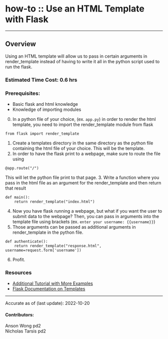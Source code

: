 # how-to :: Use an HTML Template with Flask
---
## Overview
Using an HTML template will allow us to pass in certain arguments in render_template
instead of having to write it all in the python script used to run the flask.

### Estimated Time Cost: 0.6 hrs
### Prerequisites:

- Basic flask and html knowledge
- Knowledge of importing modules

0. In a python file of your choice, (ex. `app.py`) in order to render the html template,
 you need to import the render_template module from flask
 ```
 from flask import render_template
 ```
1. Create a templates directory in the same directory as the python file
containing the html file of your choice. This will be the template.
2. In order to have the flask print to a webpage,
make sure to route the file using
```
@app.route("/")
```
This will let the python file print to that page.
3. Write a function where you pass in the html file as an argument for the render_template and then return that result
```
def main():
    return render_template("index.html")
```
4. Now you have flask running a webpage, but what if you want the user to submit data to the webpage? Then, you can pass in arguments into the template file using brackets (ex. `enter your username: {{username}}`)
5. Those arguments can be passed as additional arguments in render_template in the python file.
```
def authenticate():
    return render_template("response.html", username=request.form['username'])
```
6. Profit.

### Resources
* [Additional Tutorial with More Examples](https://www.digitalocean.com/community/tutorials/how-to-use-templates-in-a-flask-application)
* [Flask Documentation on Templates](https://flask.palletsprojects.com/en/2.2.x/tutorial/templates/)

---

Accurate as of (last update): 2022-10-20

#### Contributors:  
Anson Wong pd2  
Nicholas Tarsis pd2  

